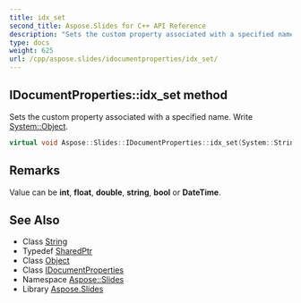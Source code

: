 ```yaml
---
title: idx_set
second_title: Aspose.Slides for C++ API Reference
description: "Sets the custom property associated with a specified name. Write System::Object."
type: docs
weight: 625
url: /cpp/aspose.slides/idocumentproperties/idx_set/
---
```

## IDocumentProperties::idx_set method


Sets the custom property associated with a specified name. Write [System::Object](../../../system/object/).

```cpp
virtual void Aspose::Slides::IDocumentProperties::idx_set(System::String name, System::SharedPtr<System::Object> value)=0
```

## Remarks


Value can be **int**, **float**, **double**, **string**, **bool** or **DateTime**. 
## See Also

* Class [String](../../../system/string/)
* Typedef [SharedPtr](../../../system/sharedptr/)
* Class [Object](../../../system/object/)
* Class [IDocumentProperties](../)
* Namespace [Aspose::Slides](../../)
* Library [Aspose.Slides](../../../)
